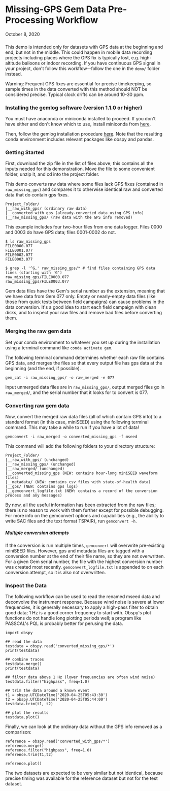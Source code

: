 # Missing-GPS Gem Data Pre-Processing Workflow
October 8, 2020
###
This demo is intended only for datasets with GPS data at the beginning and end, but not in the middle. This could happen in mobile data recording projects including places where the GPS fix is typically lost, e.g. high-altitude balloons or indoor recording. If you have continuous GPS signal in your project, don't follow this workflow--follow the one in the `demo/` folder instead.

Warning: Frequent GPS fixes are essential for precise timekeeping, so sample times in the data converted with this method should NOT be considered precise. Typical clock drifts can be around 10-30 ppm.

### Installing the gemlog software (version 1.1.0 or higher)
You must have anaconda or miniconda installed to proceed. If you don't have either and don't know which to use, install miniconda from [here](https://docs.conda.io/en/latest/miniconda.html).

Then, follow the gemlog installation procedure [here](https://github.com/ajakef/gemlog/blob/main/README.md). Note that the resulting conda environment includes relevant packages like obspy and pandas.

### Getting Started
First, download the zip file in the list of files above; this contains all the inputs needed for this demonstration. Move the file to some convenient folder, unzip it, and cd into the project folder.

This demo converts raw data where some files lack GPS fixes (contained in `raw_missing_gps`) and compares it to otherwise identical raw and converted data that do contain gps fixes. 
```
Project_Folder/
|__raw_with_gps/ (ordinary raw data)
|__converted_with_gps (already-converted data using GPS info)
|__raw_missing_gps/ (raw data with the GPS info removed)
```

This example includes four two-hour files from one data logger. Files 0000 and 0003 do have GPS data; files 0001-0002 do not.
```
$ ls raw_missing_gps
FILE0000.077
FILE0001.077
FILE0002.077
FILE0003.077

$ grep -l '^G,' raw_missing_gps/* # find files containing GPS data lines (starting with 'G')
raw_missing_gps/FILE0000.077
raw_missing_gps/FILE0003.077
```
Gem data files have the Gem's serial number as the extension, meaning that we have data from Gem 077 only. Empty or nearly-empty data files (like those from quick tests between field campaigns) can cause problems in the data conversion. It's a good idea to start each field campaign with clean disks, and to inspect your raw files and remove bad files before converting them.

### Merging the raw gem data
Set your conda environment to whatever you set up during the installation using a terminal command like `conda activate gem`.

The following terminal command determines whether each raw file contains GPS data, and merges the files so that every output file has gps data at the beginning (and the end, if possible).

```
gem_cat -i raw_missing_gps/ -o raw_merged -e 077
```

Input unmerged data files are in `raw_missing_gps/`, output merged files go in `raw_merged/`, and the serial number that it looks for to convert is 077.

### Converting raw gem data
Now, convert the merged raw data files (all of which contain GPS info) to a standard format (in this case, miniSEED) using the following terminal command. This may take a while to run if you have a lot of data!

```gemconvert -i raw_merged -o converted_missing_gps -f mseed```

This command will add the following folders to your directory structure:
```
Project_Folder/
|__raw_with_gps/ (unchanged)
|__raw_missing_gps/ (unchanged)
|__raw_merged/ (unchanged)
|__converted_missing_gps (NEW: contains hour-long miniSEED waveform files)
|__metadata/ (NEW: contains csv files with state-of-health data)
|__gps/ (NEW: contains gps logs)
|__gemconvert_logfile.txt (NEW: contains a record of the conversion process and any messages)
```

By now, all the useful information has been extracted from the raw files; there is no reason to work with them further except for possible debugging. For more info on the gemconvert options and capabilities (e.g., the ability to write SAC files and the text format TSPAIR), run `gemconvert -h`.

##### Multiple conversion attempts
If the conversion is run multiple times, `gemconvert` will overwrite pre-existing miniSEED files. However, gps and metadata files are tagged with a conversion number at the end of their file name, so they are not overwritten. For a given Gem serial number, the file with the highest conversion number was created most recently. `gemconvert_logfile.txt` is appended to on each conversion attempt, so it is also not overwritten.

### Inspect the Data
The following workflow can be used to read the renamed mseed data and deconvolve the instrument response.
Because wind noise is severe at lower frequencies, it is generally necessary to apply a high-pass filter to obtain good data; 1 Hz is a good corner frequency to start with. Obspy's plot functions do not handle long plotting periods well; a program like PASSCAL's PQL is probably better for perusing the data.
```
import obspy

## read the data
testdata = obspy.read('converted_missing_gps/*')
print(testdata)

## combine traces 
testdata.merge()
print(testdata)

## filter data above 1 Hz (lower frequencies are often wind noise)
testdata.filter("highpass", freq=1.0)

## trim the data around a known event
t1 = obspy.UTCDateTime('2020-04-25T05:43:30')
t2 = obspy.UTCDateTime('2020-04-25T05:44:00')
testdata.trim(t1, t2)

## plot the results
testdata.plot()
```

Finally, we can look at the ordinary data without the GPS info removed as a comparison:
```
reference = obspy.read('converted_with_gps/*')
reference.merge()
reference.filter("highpass", freq=1.0)
reference.trim(t1,t2)

reference.plot()
```
The two datasets are expected to be very similar but not identical, because precise timing was available for the reference dataset but not for the test dataset.
